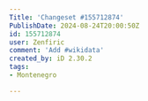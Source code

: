 ```yaml
---
Title: 'Changeset #155712874'
PublishDate: 2024-08-24T20:00:50Z
id: 155712874
user: Zenfiric
comment: 'Add #wikidata'
created_by: iD 2.30.2
tags:
- Montenegro

---
```

